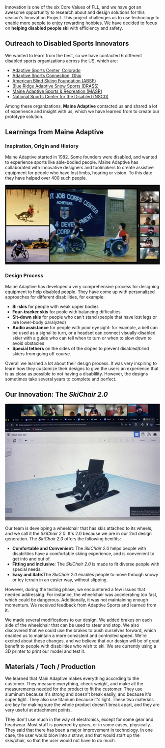Innovation is one of the six Core Values of FLL, and we have got an awesome opportunity to research about and design solutions for this season's Innovation Project. This project challenges us to use technology to enable more people to enjoy rewarding hobbies. We have decided to focus on **helping disabled people ski** with efficiency and safety.

## Outreach to Disabled Sports Innovators

We wanted to learn from the best, so we have contacted 6 different disabled sports organizations across the US, which are:

* [Adaptive Sports Center, Colorado](https://www.adaptivesports.org/) 
* [Adaptive Sports Connection, Ohio](https://adaptivesportsconnection.org/)
* [American Blind Skiing Foundation (ABSF)](https://www.absf.org/)
* [Blue Ridge Adaptive Snow Sports (BRASS)](https://www.brasski.org/)
* [Maine Adaptive Sports & Recreation (MASR)](https://maineadaptive.org/)
* [National Sports Center for the Disabled (NSCD)](https://nscd.org/)

Among these organizations, **Maine Adaptive** contacted us and shared a lot of experience and insight with us, which we have learned from to create our prototype solution.

## Learnings from Maine Adaptive

### Inspiration, Origin and History

Maine Adaptive started in 1982. Some founders were disabled, and wanted to experience sports like able-bodied people. Maine Adaptive has collaborated with innovative designers and toolmakers to create assistive equipment for people who have lost limbs, hearing or vision. To this date they have helped over 400 such people.

![Maine Adaptive examples](Media/Images/Innovation-Project-Interview/Main-Adaptive-Example-Designs.png)

### Design Process

Maine Adaptive has developed a very comprehensive process for designing equipment to help disabled people. They have come up with personalized approaches for different disabilities, for example:

* **Bi-skis** for people with weak upper bodies
* **Four-tracker skis** for peole with balancing difficulties 
* **Sit-down skis** for people who can't stand (people that have lost legs or are lower-body paralyzed)
* **Audio assistance** for people with poor eyesight: for example, a bell can be used as a signal to turn, or a headset can connect visually-disabled skier with a guide who can tell when to turn or when to slow down to avoid obstacles
* **Special tethers** on the sides of the slopes to prevent disabled/blind skiers from going off course.

Overall we learned a lot about their design process. It was very inspiring to learn how they customize their designs to give the users an experience that is as close as possible to not having a disablility. However, the designs sometimes take several years to complete and perfect.

## Our Innovation: The *SkiChair 2.0*
![Our Wheelchair ski designs](Media/Images/Innovation-Project-Interview/Wheelchair-Ski-Design-Presentation.jpg)

Our team is developing a wheelchair that has skis attached to its wheels, and we call it the _SkiChair_ _2.0_. It's 2.0 because we are in our 2nd design generation.
The _SkiChair_ _2.0_ offers the following benifits:
* **Comfortable and Convenient**: The _SkiChair_ _2.0_ helps people with disabilities have a comfortable skiing experience, and is convenient to get into and out of.
* **Fitting and Inclusive**: The _SkiChair_ _2.0_ is made to fit diverse people with special needs.
* **Easy and Safe**:The _SkiChair_ _2.0_ enables people to move through snowy or icy terrain in an easier way, without slipping.

However, during the testing phase, we encountered a few issues that needed addressing. For instance, the wheelchair was accelerating too fast, which could be dangerous. Additionally, it was not maintaining enough momentum. We received feedback from Adaptive Sports and learned from it.

We made several modifications to our design. We added brakes on each side of the wheelchair that can be used to steer and stop. We also discovered that we could use the brakes to push ourselves forward, which enabled us to maintain a more consistent and controlled speed. We're excited about these changes, and we believe that our design will be of great benefit to people with disabilities who wish to ski. We are currently using a 3D printer to print our model and test it.

## Materials / Tech / Production

We learned that Main Adaptive makes everything according to the customer. They measure everything, check weight, and make all the measurements needed for the product to fit the customer. They use aluminum because it's strong and doesn't break easily, and because it's super light. They also use titanium because it's light. These two materials are key for making sure the whole product doesn't break apart, and they are very useful at attachment points.

They don't use much in the way of electronics, except for some gear and headwear. Most stuff is powered by gears, or in some cases, physically.  They said that there has been a major improvement in technology. In one case, the user would blow into a straw, and that would start up the skis/chair, so that the user would not have to do much.
